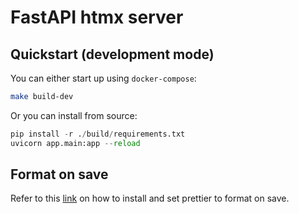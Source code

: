 # FastAPI htmx server

## Quickstart (development mode)

You can either start up using `docker-compose`:

```sh
make build-dev
```

Or you can install from source:

```python
pip install -r ./build/requirements.txt
uvicorn app.main:app --reload
```

## Format on save

Refer to this [link](https://www.digitalocean.com/community/tutorials/how-to-format-code-with-prettier-in-visual-studio-code) on how to install and set prettier to format on save.
